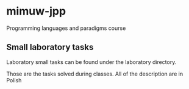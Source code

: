 # mimuw-jpp
Programming languages and paradigms course

## Small laboratory tasks

Laboratory small tasks can be found under the laboratory directory.

Those are the tasks solved during classes. All of the description are in Polish
